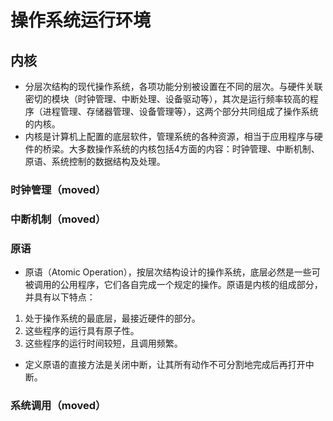 # 操作系统运行环境

## 内核


- 分层次结构的现代操作系统，各项功能分别被设置在不同的层次。与硬件关联密切的模块（时钟管理、中断处理、设备驱动等），其次是运行频率较高的程序（进程管理、存储器管理、设备管理等），这两个部分共同组成了操作系统的内核。
- 内核是计算机上配置的底层软件，管理系统的各种资源，相当于应用程序与硬件的桥梁。大多数操作系统的内核包括4方面的内容：时钟管理、中断机制、原语、系统控制的数据结构及处理。

### 时钟管理（moved）

### 中断机制（moved）

### 原语

- 原语（Atomic Operation），按层次结构设计的操作系统，底层必然是一些可被调用的公用程序，它们各自完成一个规定的操作。原语是内核的组成部分，并具有以下特点：

1. 处于操作系统的最底层，最接近硬件的部分。
2. 这些程序的运行具有原子性。
3. 这些程序的运行时间较短，且调用频繁。

- 定义原语的直接方法是关闭中断，让其所有动作不可分割地完成后再打开中断。


### 系统调用（moved）

